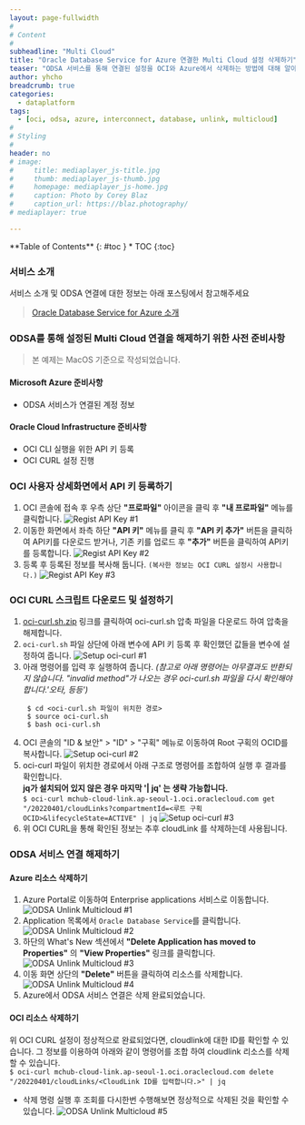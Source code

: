 ```yaml
---
layout: page-fullwidth
#
# Content
#
subheadline: "Multi Cloud"
title: "Oracle Database Service for Azure 연결한 Multi Cloud 설정 삭제하기"
teaser: "ODSA 서비스를 통해 연결된 설정을 OCI와 Azure에서 삭제하는 방법에 대해 알아봅니다."
author: yhcho
breadcrumb: true
categories:
  - dataplatform
tags:
  - [oci, odsa, azure, interconnect, database, unlink, multicloud]
#
# Styling
#
header: no
# image:
#     title: mediaplayer_js-title.jpg
#     thumb: mediaplayer_js-thumb.jpg
#     homepage: mediaplayer_js-home.jpg
#     caption: Photo by Corey Blaz
#     caption_url: https://blaz.photography/
# mediaplayer: true

---
```


<div class="panel radius" markdown="1">
**Table of Contents**
{: #toc }
*  TOC
{:toc}
</div>

### 서비스 소개
서비스 소개 및 ODSA 연결에 대한 정보는 아래 포스팅에서 참고해주세요
> [Oracle Database Service for Azure 소개](/dataflatform/oracle-database-service-for-azure/)

### ODSA를 통해 설정된 Multi Cloud 연결을 해제하기 위한 사전 준비사항
> 본 예제는 MacOS 기준으로 작성되었습니다.

#### Microsoft Azure 준비사항
- ODSA 서비스가 연결된 계정 정보

#### Oracle Cloud Infrastructure 준비사항
- OCI CLI 실행을 위한 API 키 등록
- OCI CURL 설정 진행

### OCI 사용자 상세화면에서 API 키 등록하기
1. OCI 콘솔에 접속 후 우측 상단 **"프로파일"** 아이콘을 클릭 후 **"내 프로파일"** 메뉴를 클릭합니다.
   ![Regist API Key #1](/assets/img/dataplatform/2022/odsa-regist-api-key-1.png)
2. 이동한 화면에서 좌측 하단 **"API 키"** 메뉴를 클릭 후 **"API 키 추가"** 버튼을 클릭하여 API키를 다운로드 받거나, 기존 키를 업로드 후 **"추가"** 버튼을 클릭하여 API키를 등록합니다.
   ![Regist API Key #2](/assets/img/dataplatform/2022/odsa-regist-api-key-2.png)
3. 등록 후 등록된 정보를 복사해 둡니다. `(복사한 정보는 OCI CURL 설정시 사용합니다.)`
   ![Regist API Key #3](/assets/img/dataplatform/2022/odsa-regist-api-key-3.png)

### OCI CURL 스크립트 다운로드 및 설정하기
1. [oci-curl.sh.zip](/assets/files/dataplatform/2022/oci-curl.sh.zip) 링크를 클릭하여 oci-curl.sh 압축 파일을 다운로드 하여 압축을 해제합니다.
2. `oci-curl.sh` 파일 상단에 아래 변수에 API 키 등록 후 확인했던 값들을 변수에 설정하여 줍니다.
   ![Setup oci-curl #1](/assets/img/dataplatform/2022/odsa-oci-curl-setup-1.png)
3. 아래 명령어를 입력 후 실행하여 줍니다. _(참고로 아래 명령어는 아무결과도 반환되지 않습니다. "invalid method"가 나오는 경우 oci-curl.sh 파일을 다시 확인해야 합니다.'오타, 등등')_
   ```
    $ cd <oci-curl.sh 파일이 위치한 경로>
    $ source oci-curl.sh
    $ bash oci-curl.sh
   ```
4. OCI 콘솔의 "ID & 보안" > "ID" > "구획" 메뉴로 이동하여 Root 구획의 OCID를 복사합니다.
   ![Setup oci-curl #2](/assets/img/dataplatform/2022/odsa-oci-curl-setup-2.png)
5. oci-curl 파일이 위치한 경로에서 아래 구조로 명령어를 조합하여 실행 후 결과를 확인합니다.<br>
   **jq가 설치되어 있지 않은 경우 마지막 '| jq' 는 생략 가능합니다.**<br>
   `$ oci-curl mchub-cloud-link.ap-seoul-1.oci.oraclecloud.com get "/20220401/cloudLinks?compartmentId=<루트 구획 OCID>&lifecycleState=ACTIVE" | jq`
   ![Setup oci-curl #3](/assets/img/dataplatform/2022/odsa-oci-curl-setup-3.png)
6. 위 OCI CURL을 통해 확인된 정보는 추후 cloudLink 를 삭제하는데 사용됩니다.
   
### ODSA 서비스 연결 해제하기
#### Azure 리소스 삭제하기
1. Azure Portal로 이동하여 Enterprise applications 서비스로 이동합니다.
   ![ODSA Unlink Multicloud #1](/assets/img/dataplatform/2022/oracle-odsa-unlink-multicloud-1.png)
2. Application 목록에서 `Oracle Database Service`를 클릭합니다.
   ![ODSA Unlink Multicloud #2](/assets/img/dataplatform/2022/oracle-odsa-unlink-multicloud-2.png)
3. 하단의 What's New 섹션에서 **"Delete Application has moved to Properties"** 의 **"View Properties"** 링크를 클릭합니다.
   ![ODSA Unlink Multicloud #3](/assets/img/dataplatform/2022/oracle-odsa-unlink-multicloud-3.png)
4. 이동 화면 상단의 **"Delete"** 버튼을 클릭하여 리소스를 삭제합니다.
   ![ODSA Unlink Multicloud #4](/assets/img/dataplatform/2022/oracle-odsa-unlink-multicloud-4.png)
5. Azure에서 ODSA 서비스 연결은 삭제 완료되었습니다.

#### OCI 리소스 삭제하기
위 OCI CURL 설정이 정상적으로 완료되었다면, cloudlink에 대한 ID를 확인할 수 있습니다. 그 정보를 이용하여 아래와 같이 명령어를 조합 하여 cloudlink 리소스를 삭제할 수 있습니다.<br>
`$ oci-curl mchub-cloud-link.ap-seoul-1.oci.oraclecloud.com delete "/20220401/cloudLinks/<CloudLink ID를 입력합니다.>" | jq`
- 삭제 명령 실행 후 조회를 다시한번 수행해보면 정상적으로 삭제된 것을 확인할 수 있습니다.
  ![ODSA Unlink Multicloud #5](/assets/img/dataplatform/2022/oracle-odsa-unlink-multicloud-5.png)

